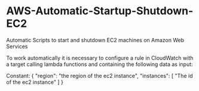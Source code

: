# AWS-Automatic-Startup-Shutdown-EC2
Automatic Scripts to start and shutdown EC2 machines on Amazon Web Services

To work automatically it is necessary to configure a rule in CloudWatch with a target calling lambda functions and containing the following data as input:

Constant: { "region": "the region of the ec2 instance", "instances": [ "The id of the ec2 instance" ] }	
